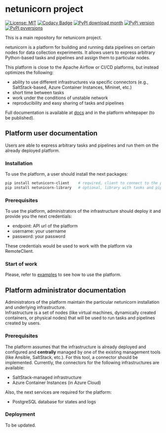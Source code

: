 # netunicorn project

 [![License: MIT](https://img.shields.io/badge/License-MIT-yellow.svg)](https://opensource.org/licenses/MIT)
[![Codacy Badge](https://app.codacy.com/project/badge/Grade/89068bb0f44141839ec7238110147782)](https://www.codacy.com/gh/netunicorn/netunicorn/dashboard?utm_source=github.com&amp;utm_medium=referral&amp;utm_content=netunicorn/netunicorn&amp;utm_campaign=Badge_Grade)
[![PyPI download month](https://img.shields.io/pypi/dm/netunicorn-client.svg)](https://pypi.python.org/pypi/netunicorn-client/)
[![PyPi version](https://badgen.net/pypi/v/netunicorn-client/)](https://pypi.org/project/netunicorn-client)
[![PyPI pyversions](https://img.shields.io/pypi/pyversions/netunicorn-client.svg)](https://pypi.python.org/pypi/netunicorn-client/)

This is a main repository for netunicorn project.

netunicorn is a platform for building and running data pipelines on certain nodes for data collection experiments.
It allows users to express arbitrary Python-based tasks and pipelines and assign them to particular nodes.

This platform is close to the Apache Airflow or CI/CD platforms, but instead optimizes the following:
- ability to use different infrastructures via specific connectors (e.g., SaltStack-based, Azure Container Instances, Mininet, etc.)
- short time between tasks
- work under the conditions of unstable network
- reproducibility and easy sharing of tasks and pipelines

Full documentation is available at [docs](docs) and in the platform whitepaper (to be published).

## Platform user documentation
Users are able to express arbitrary tasks and pipelines and run them on the already deployed platform.

### Installation
To use the platform, a user should install the next packages:
```bash
pip install netunicorn-client    # required, client to connect to the platform
pip install netunicorn-library   # optional, library with tasks and pipelines
```

### Prerequisites
To use the platform, administrators of the infrastructure should deploy it and provide you the next credentials:
- endpoint: API url of the platform
- username: your username
- password: your password

These credentials would be used to work with the platform via RemoteClient.

### Start of work
Please, refer to [examples](examples) to see how to use the platform.

## Platform administrator documentation
Administrators of the platform maintain the particular netunicorn installation and underlying infrastructure.  
Infrastructure is a set of nodes (like virtual machines, dynamically created containers, or physical nodes) that will be
used to run tasks and pipelines created by users.

### Prerequisites
The platform assumes that the infrastructure is already deployed and configured and **centrally** managed by one of
the existing management tools (like Ansible, SaltStack, etc.). For this tool, a connector should be implemented.
Currently, the connectors for the following infrastructures are available:
- SaltStack-managed infrastructure
- Azure Container Instances (in Azure Cloud)

Also, the next services are required for the platform:
- PostgreSQL database for states and logs

### Deployment
To be updated.
